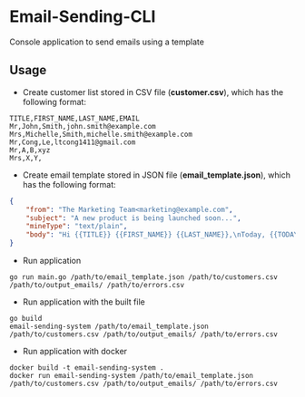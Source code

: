 # Email-Sending-CLI
Console application to send emails using a template

## Usage
* Create customer list stored in CSV file (**customer.csv**), which has the following format:
```
TITLE,FIRST_NAME,LAST_NAME,EMAIL
Mr,John,Smith,john.smith@example.com
Mrs,Michelle,Smith,michelle.smith@example.com
Mr,Cong,Le,ltcong1411@gmail.com
Mr,A,B,xyz
Mrs,X,Y,
```

* Create email template stored in JSON file (**email_template.json**), which has the following format:

```json
{
    "from": "The Marketing Team<marketing@example.com",
    "subject": "A new product is being launched soon...",
    "mineType": "text/plain",
    "body": "Hi {{TITLE}} {{FIRST_NAME}} {{LAST_NAME}},\nToday, {{TODAY}}, we would like to tell you that... Sincerely,\nThe Marketing Team"
}
```

* Run application
```
go run main.go /path/to/email_template.json /path/to/customers.csv /path/to/output_emails/ /path/to/errors.csv
```

* Run application with the built file
```
go build
email-sending-system /path/to/email_template.json /path/to/customers.csv /path/to/output_emails/ /path/to/errors.csv
```

* Run application with docker
```
docker build -t email-sending-system .
docker run email-sending-system /path/to/email_template.json /path/to/customers.csv /path/to/output_emails/ /path/to/errors.csv
```